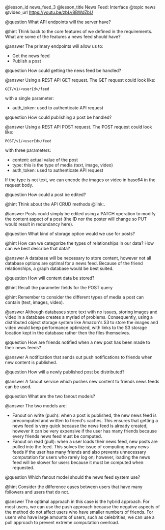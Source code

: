 @lesson_id
news_feed_3
@lesson_title
News Feed: Interface
@topic
news
@video_url
https://youtu.be/zbLv8BWdZbU

@question
What API endpoints will the server have?

@hint
Think back to the core features of we defined in the requirements. What are some of the features a news feed should have?

@answer
The primary endpoints will allow us to:
- Get the news feed
- Publish a post

@question
How could getting the news feed be handled?

@answer
Using a REST API GET request. The GET request could look like:

`GET/v1/<userId>/feed`

with a single parameter:
- auth_token: used to authenticate API request

@question
How could publishing a post be handled?

@answer
Using a REST API POST request. The POST request could look like:

`POST/v1/<userId>/feed`

with three parameters:
- content: actual value of the post
- type: this is the type of media (text, image, video)
- auth_token: used to authenticate API request

If the type is not text, we can encode the images or video in base64 in the request body.


@question
How could a post be edited?

@hint
Think about the API CRUD methods @link:[](api1).

@answer
Posts could simply be edited using a PATCH operation to modify the content aspect of a post (the ID nor the poster will change so PUT would result in redundancy here).

@question
What kind of storage option would we use for posts?

@hint
How can we categorize the types of relationships in our data? How can we best describe that data?

@answer
A database will be necessary to store content, however not all database options are optimal for a news feed. Because of the friend relationships, a graph database would be best suited.

@question
How will content data be stored?

@hint
Recall the parameter fields for the POST query

@hint
Remember to consider the different types of media a post can contain (text, images, video).

@answer
Although databases store text with no issues, storing images and video in a database creates a myriad of problems. Consequently, using a distributed object storage system like Amazon's S3 to store the images and video would keep performance optimized, with links to the S3 storage location kept in the database rather then the files themselves.

@question
How are friends notified when a new post has been made to their news feeds?

@answer
A notification that sends out push notifications to friends when new content is published.

@question
How will a newly published post be distributed?

@answer
A fanout service which pushes new content to friends news feeds can be used.

@question
What are the two fanout models?

@answer
The two models are:
- Fanout on write (push): when a post is published, the new news feed is precomputed and written to friend's caches. This ensures that getting a news feed is very quick because the news feed is already created, however it can be very expensive if the user has many friends because every friends news feed must be computed.
- Fanout on read (pull): when a user loads their news feed, new posts are pulled into the feed. This solves the issue of computing many news feeds if the user has many friends and also prevents unnecessary computation for users who rarely log on; however, loading the news feed will be slower for users because it must be computed when requested.


@question
Which fanout model should the news feed system use?

@hint
Consider the difference cases between users that have many followers and users that do not.

@answer
The optimal approach in this case is the hybrid approach. For most users, we can use the push approach because the negative aspects of the method do not affect users who have smaller numbers of friends. For users who have large amounts of users, such as celebrities, we can use a pull approach to prevent extreme computation overload.